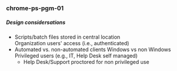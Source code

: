 ### chrome-ps-pgm-01  

##### Design considersations  
- Scripts/batch files stored in central location  
  Organization users' access (i.e., authenticated)
- Automated vs. non-automated clients
  Windows vs non Windows  
  Privileged users (e.g., IT, Help Desk self managed)
  - Help Desk/Support proctored for non privileged use  


